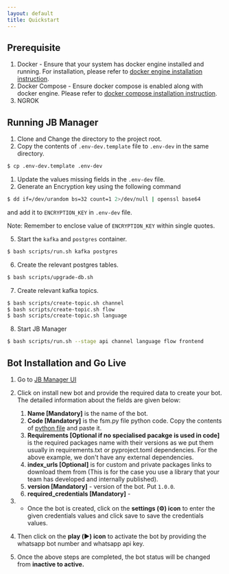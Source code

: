 ```yaml
---
layout: default
title: Quickstart
---
```


## Prerequisite 
1. Docker - Ensure that your system has docker engine installed and running. For installation, please refer to [docker engine installation instruction](https://docs.docker.com/engine/install/).
2. Docker Compose - Ensure docker compose is enabled along with docker engine. Please refer to [docker compose installation instruction](https://docs.docker.com/compose/install/).
3. NGROK


## Running JB Manager
1. Clone and Change the directory to the project root.
2. Copy the contents of `.env-dev.template` file to `.env-dev` in the same directory.
```bash
$ cp .env-dev.template .env-dev
```
1. Update the values missing fields in the `.env-dev` file.
2. Generate an Encryption key using the following command 
```bash
$ dd if=/dev/urandom bs=32 count=1 2>/dev/null | openssl base64
``` 
and add it to `ENCRYPTION_KEY` in `.env-dev` file. 

Note: Remember to enclose value of `ENCRYPTION_KEY` within single quotes.

5. Start the `kafka` and `postgres` container.
```bash
$ bash scripts/run.sh kafka postgres
```

6. Create the relevant postgres tables.
```bash
$ bash scripts/upgrade-db.sh
```

7. Create relevant kafka topics.
```bash
$ bash scripts/create-topic.sh channel
$ bash scripts/create-topic.sh flow
$ bash scripts/create-topic.sh language
```

8. Start JB Manager
```bash
$ bash scripts/run.sh --stage api channel language flow frontend
```

## Bot Installation and Go Live

1. Go to [JB Manager UI](https://localhost:4173)
2. Click on install new bot and provide the required data to create your bot. The detailed information about the fields are given below:
    1. **Name [Mandatory]** is the name of the bot.
    2. **Code [Mandatory]** is the fsm.py file python code. Copy the contents of [python file](car_wash.py) and paste it.
    3. **Requirements  [Optional if no specialised pacakge is used in code]** is the required packages name with their versions as we put them usually in requirements.txt or pyproject.toml dependencies. For the above example, we don't have any external dependencies.
    4. **index_urls [Optional]** is for custom and private packages links to download them from (This is for the case you use a library that your team has developed and internally published).
    5. **version [Mandatory]** - version of the bot. Put `1.0.0`.
    6. **required_credentials [Mandatory]** - 
    
3. * Once the bot is created, click on the **settings (⚙) icon** to enter the given credentials values and click save to save the credentials values.
4. Then click on the **play (▶️) icon** to activate the bot by providing the whatsapp bot number and whatsapp api key.
5. Once the above steps are completed, the bot status will be changed from **inactive to active.**